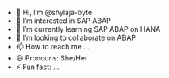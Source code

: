 - 👋 Hi, I’m @shylaja-byte
- 👀 I’m interested in SAP ABAP
- 🌱 I’m currently learning SAP ABAP on HANA
- 💞️ I’m looking to collaborate on ABAP 
- 📫 How to reach me ...
- 😄 Pronouns: She/Her
- ⚡ Fun fact: ...

<!---
shylaja-byte/shylaja-byte is a ✨ special ✨ repository because its `README.md` (this file) appears on your GitHub profile.
You can click the Preview link to take a look at your changes.
--->
